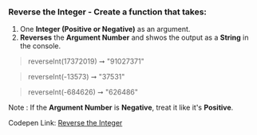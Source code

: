 ### Reverse the Integer - Create a function that takes: 

1. One **Integer (Positive or Negative)** as an argument. 
1. **Reverses** the **Argument Number** and shwos the output as a **String** in the console.

> reverseInt(17372019) ➞ "91027371"

> reverseInt(-13573) ➞ "37531"

> reverseInt(-684626) ➞ "626486"

Note : If the **Argument Number** is **Negative**, treat it like it's **Positive**.

Codepen Link: [Reverse the Integer](https://codepen.io/naveencoder/pen/PooQpJY?editors=0012)